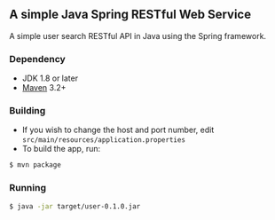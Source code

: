 ## A simple Java Spring RESTful Web Service

A simple user search RESTful API in Java using the Spring framework.

### Dependency
- JDK 1.8 or later
- [Maven](https://maven.apache.org/) 3.2+

### Building

- If you wish to change the host and port number, edit `src/main/resources/application.properties`
- To build the app, run:   

```bash
$ mvn package
```

### Running

```bash
$ java -jar target/user-0.1.0.jar
```